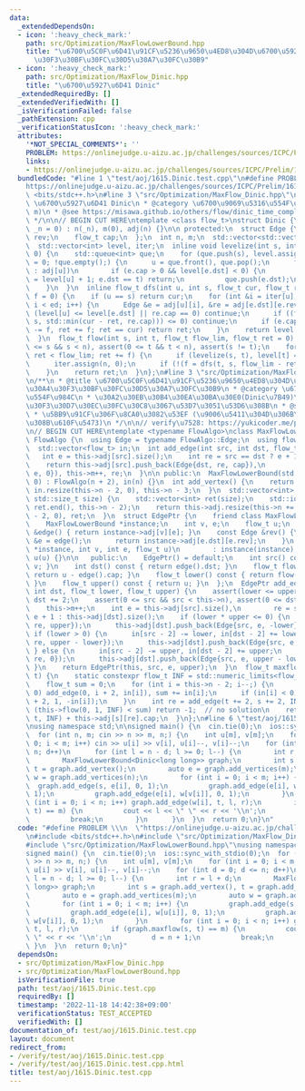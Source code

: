 ```yaml
---
data:
  _extendedDependsOn:
  - icon: ':heavy_check_mark:'
    path: src/Optimization/MaxFlowLowerBound.hpp
    title: "\u6700\u5C0F\u6D41\u91CF\u5236\u9650\u4ED8\u304D\u6700\u5927\u6D41\u30A4\
      \u30F3\u30BF\u30FC\u30D5\u30A7\u30FC\u30B9"
  - icon: ':heavy_check_mark:'
    path: src/Optimization/MaxFlow_Dinic.hpp
    title: "\u6700\u5927\u6D41 Dinic"
  _extendedRequiredBy: []
  _extendedVerifiedWith: []
  _isVerificationFailed: false
  _pathExtension: cpp
  _verificationStatusIcon: ':heavy_check_mark:'
  attributes:
    '*NOT_SPECIAL_COMMENTS*': ''
    PROBLEM: https://onlinejudge.u-aizu.ac.jp/challenges/sources/ICPC/Prelim/1615
    links:
    - https://onlinejudge.u-aizu.ac.jp/challenges/sources/ICPC/Prelim/1615
  bundledCode: "#line 1 \"test/aoj/1615.Dinic.test.cpp\"\n#define PROBLEM \\\n  \"\
    https://onlinejudge.u-aizu.ac.jp/challenges/sources/ICPC/Prelim/1615\"\n#include\
    \ <bits/stdc++.h>\n#line 3 \"src/Optimization/MaxFlow_Dinic.hpp\"\n/**\n * @title\
    \ \u6700\u5927\u6D41 Dinic\n * @category \u6700\u9069\u5316\u554F\u984C\n *  O(n^2\
    \ m)\n * @see https://misawa.github.io/others/flow/dinic_time_complexity.html\n\
    \ */\n\n// BEGIN CUT HERE\ntemplate <class flow_t>\nstruct Dinic {\n  Dinic(std::size_t\
    \ _n = 0) : n(_n), m(0), adj(n) {}\n\n protected:\n  struct Edge {\n    int dst,\
    \ rev;\n    flow_t cap;\n  };\n  int n, m;\n  std::vector<std::vector<Edge>> adj;\n\
    \  std::vector<int> level, iter;\n  inline void levelize(int s, int t, int u =\
    \ 0) {\n    std::queue<int> que;\n    for (que.push(s), level.assign(n, -1), level[s]\
    \ = 0; !que.empty();) {\n      u = que.front(), que.pop();\n      for (auto &e\
    \ : adj[u])\n        if (e.cap > 0 && level[e.dst] < 0) {\n          if (level[e.dst]\
    \ = level[u] + 1; e.dst == t) return;\n          que.push(e.dst);\n        }\n\
    \    }\n  }\n  inline flow_t dfs(int u, int s, flow_t cur, flow_t ret = 0, flow_t\
    \ f = 0) {\n    if (u == s) return cur;\n    for (int &i = iter[u], ed = adj[u].size();\
    \ i < ed; i++) {\n      Edge &e = adj[u][i], &re = adj[e.dst][e.rev];\n      if\
    \ (level[u] <= level[e.dst] || re.cap == 0) continue;\n      if ((f = dfs(e.dst,\
    \ s, std::min(cur - ret, re.cap))) <= 0) continue;\n      if (e.cap += f, re.cap\
    \ -= f, ret += f; ret == cur) return ret;\n    }\n    return level[u] = n, ret;\n\
    \  }\n  flow_t flow(int s, int t, flow_t flow_lim, flow_t ret = 0) {\n    assert(0\
    \ <= s && s < n), assert(0 <= t && t < n), assert(s != t);\n    for (flow_t f;\
    \ ret < flow_lim; ret += f) {\n      if (levelize(s, t), level[t] == -1) break;\n\
    \      iter.assign(n, 0);\n      if (!(f = dfs(t, s, flow_lim - ret))) break;\n\
    \    }\n    return ret;\n  }\n};\n#line 3 \"src/Optimization/MaxFlowLowerBound.hpp\"\
    \n/**\n * @title \u6700\u5C0F\u6D41\u91CF\u5236\u9650\u4ED8\u304D\u6700\u5927\u6D41\
    \u30A4\u30F3\u30BF\u30FC\u30D5\u30A7\u30FC\u30B9\n * @category \u6700\u9069\u5316\
    \u554F\u984C\n * \u30A2\u30EB\u30B4\u30EA\u30BA\u30E0(Dinic\u7B49)\u306Fclass\u30C6\
    \u30F3\u30D7\u30EC\u30FC\u30C8\u3067\u53D7\u3051\u53D6\u308B\n * @see https://snuke.hatenablog.com/entry/2016/07/10/043918\n\
    \ * \u5BB9\u91CF\u306F\u8CA0\u3082\u53EF (\u9006\u5411\u304D\u306B\u6D41\u308C\
    \u308B\u610F\u5473)\n */\n\n// verify\u7528: https://yukicoder.me/problems/no/459\n\
    \n// BEGIN CUT HERE\ntemplate <typename FlowAlgo>\nclass MaxFlowLowerBound : public\
    \ FlowAlgo {\n  using Edge = typename FlowAlgo::Edge;\n  using flow_t = decltype(Edge::cap);\n\
    \  std::vector<flow_t> in;\n  int add_edge(int src, int dst, flow_t cap) {\n \
    \   int e = this->adj[src].size();\n    int re = src == dst ? e + 1 : this->adj[dst].size();\n\
    \    return this->adj[src].push_back(Edge{dst, re, cap}),\n           this->adj[dst].push_back(Edge{src,\
    \ e, 0}), this->m++, re;\n  }\n\n public:\n  MaxFlowLowerBound(std::size_t n =\
    \ 0) : FlowAlgo(n + 2), in(n) {}\n  int add_vertex() {\n    return this->adj.resize(++this->n),\
    \ in.resize(this->n - 2, 0), this->n - 3;\n  }\n  std::vector<int> add_vertices(const\
    \ std::size_t size) {\n    std::vector<int> ret(size);\n    std::iota(ret.begin(),\
    \ ret.end(), this->n - 2);\n    return this->adj.resize(this->n += size), in.resize(this->n\
    \ - 2, 0), ret;\n  }\n  struct EdgePtr {\n    friend class MaxFlowLowerBound;\n\
    \    MaxFlowLowerBound *instance;\n    int v, e;\n    flow_t u;\n    const Edge\
    \ &edge() { return instance->adj[v][e]; }\n    const Edge &rev() {\n      Edge\
    \ &e = edge();\n      return instance->adj[e.dst][e.rev];\n    }\n    EdgePtr(MaxFlowLowerBound\
    \ *instance, int v, int e, flow_t u)\n        : instance(instance), v(v), e(e),\
    \ u(u) {}\n\n   public:\n    EdgePtr() = default;\n    int src() const { return\
    \ v; }\n    int dst() const { return edge().dst; }\n    flow_t flow() const {\
    \ return u - edge().cap; }\n    flow_t lower() const { return flow() - rev().cap;\
    \ }\n    flow_t upper() const { return u; }\n  };\n  EdgePtr add_edge(int src,\
    \ int dst, flow_t lower, flow_t upper) {\n    assert(lower <= upper), src += 2,\
    \ dst += 2;\n    assert(0 <= src && src < this->n), assert(0 <= dst && dst < this->n);\n\
    \    this->m++;\n    int e = this->adj[src].size(),\n        re = src == dst ?\
    \ e + 1 : this->adj[dst].size();\n    if (lower * upper <= 0) {\n      this->adj[src].push_back(Edge{dst,\
    \ re, upper});\n      this->adj[dst].push_back(Edge{src, e, -lower});\n    } else\
    \ if (lower > 0) {\n      in[src - 2] -= lower, in[dst - 2] += lower;\n      this->adj[src].push_back(Edge{dst,\
    \ re, upper - lower});\n      this->adj[dst].push_back(Edge{src, e, 0});\n   \
    \ } else {\n      in[src - 2] -= upper, in[dst - 2] += upper;\n      this->adj[src].push_back(Edge{dst,\
    \ re, 0});\n      this->adj[dst].push_back(Edge{src, e, upper - lower});\n   \
    \ }\n    return EdgePtr(this, src, e, upper);\n  }\n  flow_t maxflow(int s, int\
    \ t) {\n    static constexpr flow_t INF = std::numeric_limits<flow_t>::max();\n\
    \    flow_t sum = 0;\n    for (int i = this->n - 2; i--;) {\n      if (in[i] >\
    \ 0) add_edge(0, i + 2, in[i]), sum += in[i];\n      if (in[i] < 0) add_edge(i\
    \ + 2, 1, -in[i]);\n    }\n    int re = add_edge(t += 2, s += 2, INF);\n    if\
    \ (this->flow(0, 1, INF) < sum) return -1;  // no solution\n    return this->flow(s,\
    \ t, INF) + this->adj[s][re].cap;\n  }\n};\n#line 6 \"test/aoj/1615.Dinic.test.cpp\"\
    \nusing namespace std;\n\nsigned main() {\n  cin.tie(0);\n  ios::sync_with_stdio(0);\n\
    \  for (int n, m; cin >> n >> m, n;) {\n    int u[m], v[m];\n    for (int i =\
    \ 0; i < m; i++) cin >> u[i] >> v[i], u[i]--, v[i]--;\n    for (int d = 0; d <=\
    \ n; d++)\n      for (int l = n - d; l >= 0; l--) {\n        int r = l + d;\n\
    \        MaxFlowLowerBound<Dinic<long long>> graph;\n        int s = graph.add_vertex(),\
    \ t = graph.add_vertex();\n        auto e = graph.add_vertices(m);\n        auto\
    \ w = graph.add_vertices(n);\n        for (int i = 0; i < m; i++) {\n        \
    \  graph.add_edge(s, e[i], 0, 1);\n          graph.add_edge(e[i], w[u[i]], 0,\
    \ 1);\n          graph.add_edge(e[i], w[v[i]], 0, 1);\n        }\n        for\
    \ (int i = 0; i < n; i++) graph.add_edge(w[i], t, l, r);\n        if (graph.maxflow(s,\
    \ t) == m) {\n          cout << l << \" \" << r << '\\n';\n          d = n + 1;\n\
    \          break;\n        }\n      }\n  }\n  return 0;\n}\n"
  code: "#define PROBLEM \\\n  \"https://onlinejudge.u-aizu.ac.jp/challenges/sources/ICPC/Prelim/1615\"\
    \n#include <bits/stdc++.h>\n#include \"src/Optimization/MaxFlow_Dinic.hpp\"\n\
    #include \"src/Optimization/MaxFlowLowerBound.hpp\"\nusing namespace std;\n\n\
    signed main() {\n  cin.tie(0);\n  ios::sync_with_stdio(0);\n  for (int n, m; cin\
    \ >> n >> m, n;) {\n    int u[m], v[m];\n    for (int i = 0; i < m; i++) cin >>\
    \ u[i] >> v[i], u[i]--, v[i]--;\n    for (int d = 0; d <= n; d++)\n      for (int\
    \ l = n - d; l >= 0; l--) {\n        int r = l + d;\n        MaxFlowLowerBound<Dinic<long\
    \ long>> graph;\n        int s = graph.add_vertex(), t = graph.add_vertex();\n\
    \        auto e = graph.add_vertices(m);\n        auto w = graph.add_vertices(n);\n\
    \        for (int i = 0; i < m; i++) {\n          graph.add_edge(s, e[i], 0, 1);\n\
    \          graph.add_edge(e[i], w[u[i]], 0, 1);\n          graph.add_edge(e[i],\
    \ w[v[i]], 0, 1);\n        }\n        for (int i = 0; i < n; i++) graph.add_edge(w[i],\
    \ t, l, r);\n        if (graph.maxflow(s, t) == m) {\n          cout << l << \"\
    \ \" << r << '\\n';\n          d = n + 1;\n          break;\n        }\n     \
    \ }\n  }\n  return 0;\n}"
  dependsOn:
  - src/Optimization/MaxFlow_Dinic.hpp
  - src/Optimization/MaxFlowLowerBound.hpp
  isVerificationFile: true
  path: test/aoj/1615.Dinic.test.cpp
  requiredBy: []
  timestamp: '2022-11-18 14:42:38+09:00'
  verificationStatus: TEST_ACCEPTED
  verifiedWith: []
documentation_of: test/aoj/1615.Dinic.test.cpp
layout: document
redirect_from:
- /verify/test/aoj/1615.Dinic.test.cpp
- /verify/test/aoj/1615.Dinic.test.cpp.html
title: test/aoj/1615.Dinic.test.cpp
---
```

